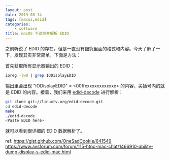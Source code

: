 ```yaml
---
layout: post
date: 2019-08-14
tags: [macos,edid]
categories:
    - software
title: macOS 下读取并解析 EDID
---
```


之前听说了 EDID 的存在，但是一直没有细究里面的格式和内容。今天了解了一下，发现其实非常简单，下面是方法：

首先获取所有显示器输出的 EDID：

```bash
ioreg -lw0 | grep IODisplayEDID
```

输出里会出现 "IODisplayEDID" = <00ffxxxxxxxxxxxxx> 的内容，尖括号内的就是 EDID 的内容。接着，我们采用 [edid-decode](https://git.linuxtv.org/edid-decode.git/) 进行解析：

```bash
git clone git://linuxtv.org/edid-decode.git
cd edid-decode
make
./edid-decode
<Paste EDID here>
```

就可以看到很详细的 EDID 数据解析了。

ref: https://gist.github.com/OneSadCookie/641549 https://www.avsforum.com/forum/115-htpc-mac-chat/1466910-ability-dump-display-s-edid-mac.html